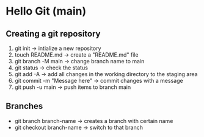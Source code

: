 # Hello Git (main)

## Creating a git repository
1. git init -> intialize a new repository
2. touch README.md -> create a "README.md" file
3. git branch -M main -> change branch name to main
4. git status -> check the status
5. git add -A -> add all changes in the working directory to the staging area
6. git commit -m "Message here" -> commit changes with a message
7. git push -u main -> push items to branch main

## Branches
* git branch branch-name -> creates a branch with certain name
* git checkout branch-name -> switch to that branch
